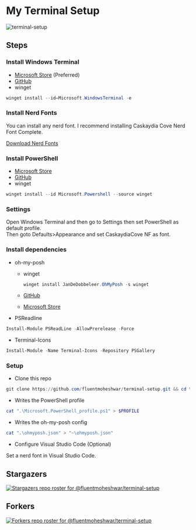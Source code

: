 # My Terminal Setup

![terminal-setup](https://socialify.git.ci/fluentmoheshwar/terminal-setup/image?description=1&descriptionEditable=This%20is%20how%20I%20customized%20my%20terminal.&forks=1&issues=1&language=1&name=1&owner=1&pulls=1&stargazers=1&theme=Dark)

## Steps

### Install Windows Terminal

- [Microsoft Store](https://apps.microsoft.com/store/detail/windows-terminal/9N0DX20HK701?hl=en-id&gl=ID) (Preferred)
- [GitHub](https://github.com/Microsoft/Terminal)
- winget

```powershell
winget install --id=Microsoft.WindowsTerminal -e
```

### Install Nerd Fonts

You can install any nerd font.
I recommend installing Caskaydia Cove Nerd Font Complete.

[Download Nerd Fonts](https://www.nerdfonts.com/font-downloads)

### Install PowerShell

- [Microsoft Store](https://www.microsoft.com/store/apps/9MZ1SNWT0N5D)
- [GitHub](https://github.com/PowerShell/PowerShell)
- winget

```powershell
winget install --id Microsoft.Powershell --source winget
```

### Settings

Open Windows Terminal and then go to Settings then set PowerShell as default profile.  
Then goto Defaults>Appearance and set CaskaydiaCove NF as font.

### Install dependencies

- oh-my-posh
  - winget

    ```powershell
    winget install JanDeDobbeleer.OhMyPosh -s winget
    ```

  - [GitHub](https://github.com/JanDeDobbeleer/oh-my-posh)
  - [Microsoft Store](ms-windows-store://pdp/?productid=XP8K0HKJFRXGCK)
- PSReadline

```powershell
Install-Module PSReadLine -AllowPrerelease -Force
```

- Terminal-Icons

```powershell
Install-Module -Name Terminal-Icons -Repository PSGallery
```

### Setup

- Clone this repo

```powershell
git clone https://github.com/fluentmoheshwar/terminal-setup.git && cd terminal-setup
```

- Writes the PowerShell profile

```powershell
cat ".\Microsoft.PowerShell_profile.ps1" > $PROFILE
```

- Writes the oh-my-posh config

```powershell
cat ".\ohmyposh.json" > "~\ohmyposh.json"
```

- Configure Visual Studio Code (Optional)

Set a nerd font in Visual Studio Code.

## Stargazers

[![Stargazers repo roster for @fluentmoheshwar/terminal-setup](https://reporoster.com/stars/dark/fluentmoheshwar/terminal-setup)](https://github.com/fluentmoheshwar/terminal-setup/stargazers)

## Forkers

[![Forkers repo roster for @fluentmoheshwar/terminal-setup](https://reporoster.com/forks/dark/fluentmoheshwar/terminal-setup)](https://github.com/fluentmoheshwar/terminal-setup/network/members)
